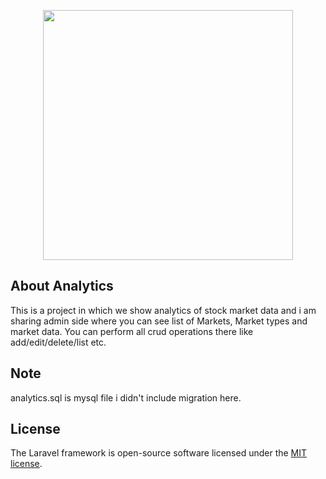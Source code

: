 <p align="center"><img src="https://res.cloudinary.com/dtfbvvkyp/image/upload/v1566331377/laravel-logolockup-cmyk-red.svg" width="400"></p>


## About Analytics

This is a project in which we show analytics of stock market data and i am sharing admin side where you can see list of Markets, Market types and market data.
You can perform all crud operations there like add/edit/delete/list etc.

## Note

analytics.sql is mysql file i didn't include migration here.

## License

The Laravel framework is open-source software licensed under the [MIT license](https://opensource.org/licenses/MIT).
